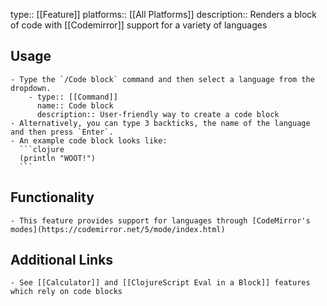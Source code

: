 type:: [[Feature]]
platforms:: [[All Platforms]]
description:: Renders a block of code with [[Codemirror]] support for a variety of languages

## Usage
	- Type the `/Code block` command and then select a language from the dropdown.
		- type:: [[Command]]
		  name:: Code block
		  description:: User-friendly way to create a code block
	- Alternatively, you can type 3 backticks, the name of the language and then press `Enter`.
	- An example code block looks like:
	  ```clojure
	  (println "WOOT!")
	  ```
## Functionality
	- This feature provides support for languages through [CodeMirror's modes](https://codemirror.net/5/mode/index.html)
## Additional Links
	- See [[Calculator]] and [[ClojureScript Eval in a Block]] features which rely on code blocks